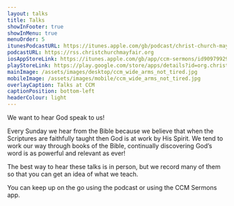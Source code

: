 ```yaml
---
layout: talks
title: Talks
showInFooter: true
showInMenu: true
menuOrder: 5
itunesPodcastURL: https://itunes.apple.com/gb/podcast/christ-church-mayfair-podcast/id1437327420?mt=2#
podcastURL: https://rss.christchurchmayfair.org
iosAppStoreLink: https://itunes.apple.com/gb/app/ccm-sermons/id909799295?mt=8
playStoreLink: https://play.google.com/store/apps/details?id=org.christchurchmayfair&pcampaignid=MKT-Other-global-all-co-prtnr-py-PartBadge-Mar2515-1
mainImage: /assets/images/desktop/ccm_wide_arms_not_tired.jpg
mobileImage: /assets/images/mobile/ccm_wide_arms_not_tired.jpg
overlayCaption: Talks at CCM
captionPosition: bottom-left
headerColour: light
---
```

We want to hear God speak to us!

Every Sunday we hear from the Bible because we believe that when the Scriptures are faithfully taught then God is at work by His Spirit.  We tend to work our way through books of the Bible, continually discovering God’s word is as powerful and relevant as ever!

The best way to hear these talks is in person, but we record many of them so that you can get an idea of what we teach.

You can keep up on the go using the podcast or using the CCM Sermons app.